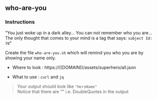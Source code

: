 ## who-are-you

### Instructions

"You just woke up in a dark alley...
You can not remember who you are...
The only thought that comes to your mind is a tag that says: `subject Id: 70`"

Create the file `who-are-you.sh` which will remind you who you are by showing your name only.

- Where to look : https://((DOMAIN))/assets/superhero/all.json

- What to use : `curl` and `jq`

> Your output should look like `"HeroName"` \
> Notice that there are "" i.e. DoubleQuotes in the output
